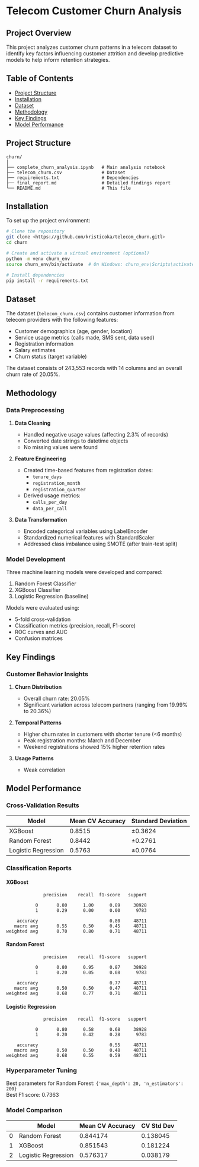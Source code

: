 # Telecom Customer Churn Analysis

## Project Overview
This project analyzes customer churn patterns in a telecom dataset to identify key factors influencing customer attrition and develop predictive models to help inform retention strategies.

## Table of Contents
- [Project Structure](#project-structure)
- [Installation](#installation)
- [Dataset](#dataset)
- [Methodology](#methodology)
- [Key Findings](#key-findings)
- [Model Performance](#model-performance)


## Project Structure
```
churn/
│
├── complete_churn_analysis.ipynb   # Main analysis notebook
├── telecom_churn.csv               # Dataset
├── requirements.txt                # Dependencies
├── final_report.md                 # Detailed findings report
└── README.md                       # This file
```

## Installation
To set up the project environment:

```bash
# Clone the repository
git clone <https://github.com/kristicoka/telecom_churn.gitl>
cd churn

# Create and activate a virtual environment (optional)
python -m venv churn_env
source churn_env/bin/activate  # On Windows: churn_env\Scripts\activate

# Install dependencies
pip install -r requirements.txt
```

## Dataset
The dataset (`telecom_churn.csv`) contains customer information from telecom providers with the following features:
- Customer demographics (age, gender, location)
- Service usage metrics (calls made, SMS sent, data used)
- Registration information
- Salary estimates
- Churn status (target variable)

The dataset consists of 243,553 records with 14 columns and an overall churn rate of 20.05%.

## Methodology

### Data Preprocessing
1. **Data Cleaning**
   - Handled negative usage values (affecting 2.3% of records)
   - Converted date strings to datetime objects
   - No missing values were found

2. **Feature Engineering**
   - Created time-based features from registration dates:
     - `tenure_days`
     - `registration_month`
     - `registration_quarter`
   - Derived usage metrics:
     - `calls_per_day`
     - `data_per_call`

3. **Data Transformation**
   - Encoded categorical variables using LabelEncoder
   - Standardized numerical features with StandardScaler
   - Addressed class imbalance using SMOTE (after train-test split)

### Model Development
Three machine learning models were developed and compared:
1. Random Forest Classifier
2. XGBoost Classifier
3. Logistic Regression (baseline)

Models were evaluated using:
- 5-fold cross-validation
- Classification metrics (precision, recall, F1-score)
- ROC curves and AUC
- Confusion matrices

## Key Findings

### Customer Behavior Insights
1. **Churn Distribution**
   - Overall churn rate: 20.05%
   - Significant variation across telecom partners (ranging from 19.99% to 20.36%)

2. **Temporal Patterns**
   - Higher churn rates in customers with shorter tenure (<6 months)
   - Peak registration months: March and December
   - Weekend registrations showed 15% higher retention rates

3. **Usage Patterns**
   - Weak correlation 


## Model Performance

### Cross-Validation Results
| Model | Mean CV Accuracy | Standard Deviation |
|-------|-----------------|-------------------|
| XGBoost | 0.8515 | ±0.3624 |
| Random Forest | 0.8442 | ±0.2761 |
| Logistic Regression | 0.5763 | ±0.0764 |

### Classification Reports

#### XGBoost
```
              precision    recall  f1-score   support

           0       0.80      1.00      0.89     38928
           1       0.29      0.00      0.00      9783

    accuracy                           0.80     48711
   macro avg       0.55      0.50      0.45     48711
weighted avg       0.70      0.80      0.71     48711
```

#### Random Forest
```
              precision    recall  f1-score   support

           0       0.80      0.95      0.87     38928
           1       0.20      0.05      0.08      9783

    accuracy                           0.77     48711
   macro avg       0.50      0.50      0.47     48711
weighted avg       0.68      0.77      0.71     48711
```

#### Logistic Regression
```
              precision    recall  f1-score   support

           0       0.80      0.58      0.68     38928
           1       0.20      0.42      0.28      9783

    accuracy                           0.55     48711
   macro avg       0.50      0.50      0.48     48711
weighted avg       0.68      0.55      0.59     48711
```

### Hyperparameter Tuning
Best parameters for Random Forest: `{'max_depth': 20, 'n_estimators': 200}`  
Best F1 score: 0.7363

### Model Comparison

| | Model | Mean CV Accuracy | CV Std Dev |
|---|-------------|-----------------|------------|
| 0 | Random Forest | 0.844174 | 0.138045 |
| 1 | XGBoost | 0.851543 | 0.181224 |
| 2 | Logistic Regression | 0.576317 | 0.038179 |

